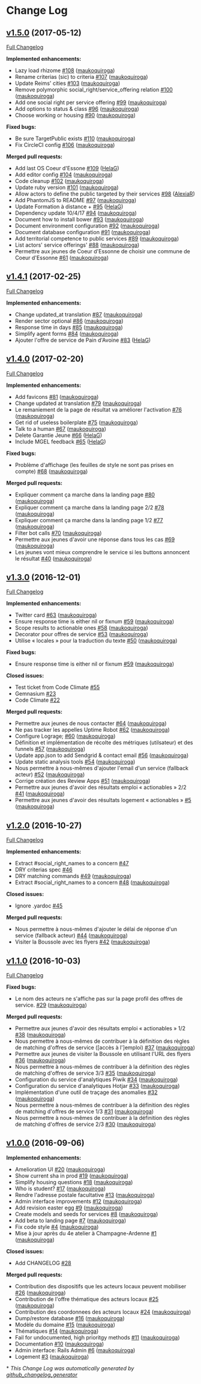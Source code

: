 # Change Log

## [v1.5.0](https://github.com/sgmap/boussole/tree/v1.5.0) (2017-05-12)
[Full Changelog](https://github.com/sgmap/boussole/compare/v1.4.1...v1.5.0)

**Implemented enhancements:**

- Lazy load rhizome [\#108](https://github.com/sgmap/boussole/pull/108) ([maukoquiroga](https://github.com/maukoquiroga))
- Rename criterias \(sic\) to criteria [\#107](https://github.com/sgmap/boussole/pull/107) ([maukoquiroga](https://github.com/maukoquiroga))
- Update Reims' cities [\#103](https://github.com/sgmap/boussole/pull/103) ([maukoquiroga](https://github.com/maukoquiroga))
- Remove polymorphic social\_right/service\_offering relation [\#100](https://github.com/sgmap/boussole/pull/100) ([maukoquiroga](https://github.com/maukoquiroga))
- Add one social right per service offering [\#99](https://github.com/sgmap/boussole/pull/99) ([maukoquiroga](https://github.com/maukoquiroga))
- Add options to status & class [\#96](https://github.com/sgmap/boussole/pull/96) ([maukoquiroga](https://github.com/maukoquiroga))
- Choose working or housing [\#90](https://github.com/sgmap/boussole/pull/90) ([maukoquiroga](https://github.com/maukoquiroga))

**Fixed bugs:**

- Be sure TargetPublic exists [\#110](https://github.com/sgmap/boussole/pull/110) ([maukoquiroga](https://github.com/maukoquiroga))
- Fix CircleCI config [\#106](https://github.com/sgmap/boussole/pull/106) ([maukoquiroga](https://github.com/maukoquiroga))

**Merged pull requests:**

- Add last OS Coeur d'Essone [\#109](https://github.com/sgmap/boussole/pull/109) ([HelaG](https://github.com/HelaG))
- Add editor config [\#104](https://github.com/sgmap/boussole/pull/104) ([maukoquiroga](https://github.com/maukoquiroga))
- Code cleanup [\#102](https://github.com/sgmap/boussole/pull/102) ([maukoquiroga](https://github.com/maukoquiroga))
- Update ruby version [\#101](https://github.com/sgmap/boussole/pull/101) ([maukoquiroga](https://github.com/maukoquiroga))
- Allow actors to define the public targeted by their services [\#98](https://github.com/sgmap/boussole/pull/98) ([AlexiaR](https://github.com/AlexiaR))
- Add PhantomJS to README [\#97](https://github.com/sgmap/boussole/pull/97) ([maukoquiroga](https://github.com/maukoquiroga))
- Update Formation à distance + [\#95](https://github.com/sgmap/boussole/pull/95) ([HelaG](https://github.com/HelaG))
- Dependency update 10/4/17 [\#94](https://github.com/sgmap/boussole/pull/94) ([maukoquiroga](https://github.com/maukoquiroga))
- Document how to install bower [\#93](https://github.com/sgmap/boussole/pull/93) ([maukoquiroga](https://github.com/maukoquiroga))
- Document environment configuration  [\#92](https://github.com/sgmap/boussole/pull/92) ([maukoquiroga](https://github.com/maukoquiroga))
- Document database configuration [\#91](https://github.com/sgmap/boussole/pull/91) ([maukoquiroga](https://github.com/maukoquiroga))
- Add territorial competence to public services [\#89](https://github.com/sgmap/boussole/pull/89) ([maukoquiroga](https://github.com/maukoquiroga))
- List actors' service offerings' [\#88](https://github.com/sgmap/boussole/pull/88) ([maukoquiroga](https://github.com/maukoquiroga))
- Permettre aux jeunes de Coeur d'Essonne de choisir une commune de Coeur d'Essonne [\#61](https://github.com/sgmap/boussole/pull/61) ([maukoquiroga](https://github.com/maukoquiroga))

## [v1.4.1](https://github.com/sgmap/boussole/tree/v1.4.1) (2017-02-25)
[Full Changelog](https://github.com/sgmap/boussole/compare/v1.4.0...v1.4.1)

**Implemented enhancements:**

- Change updated\_at translation [\#87](https://github.com/sgmap/boussole/pull/87) ([maukoquiroga](https://github.com/maukoquiroga))
- Render sector optional [\#86](https://github.com/sgmap/boussole/pull/86) ([maukoquiroga](https://github.com/maukoquiroga))
- Response time in days [\#85](https://github.com/sgmap/boussole/pull/85) ([maukoquiroga](https://github.com/maukoquiroga))
- Simplify agent forms [\#84](https://github.com/sgmap/boussole/pull/84) ([maukoquiroga](https://github.com/maukoquiroga))
- Ajouter l'offre de service de Pain d'Avoine [\#83](https://github.com/sgmap/boussole/pull/83) ([HelaG](https://github.com/HelaG))

## [v1.4.0](https://github.com/sgmap/boussole/tree/v1.4.0) (2017-02-20)
[Full Changelog](https://github.com/sgmap/boussole/compare/v1.3.0...v1.4.0)

**Implemented enhancements:**

- Add favicons [\#81](https://github.com/sgmap/boussole/pull/81) ([maukoquiroga](https://github.com/maukoquiroga))
- Change updated at translation [\#79](https://github.com/sgmap/boussole/pull/79) ([maukoquiroga](https://github.com/maukoquiroga))
- Le remaniement de la page de résultat va améliorer l'activation [\#76](https://github.com/sgmap/boussole/pull/76) ([maukoquiroga](https://github.com/maukoquiroga))
- Get rid of useless boilerplate [\#75](https://github.com/sgmap/boussole/pull/75) ([maukoquiroga](https://github.com/maukoquiroga))
- Talk to a human [\#67](https://github.com/sgmap/boussole/pull/67) ([maukoquiroga](https://github.com/maukoquiroga))
- Delete Garantie Jeune [\#66](https://github.com/sgmap/boussole/pull/66) ([HelaG](https://github.com/HelaG))
- Include MGEL feedback [\#65](https://github.com/sgmap/boussole/pull/65) ([HelaG](https://github.com/HelaG))

**Fixed bugs:**

- Problème d'affichage \(les feuilles de style ne sont pas prises en compte\) [\#68](https://github.com/sgmap/boussole/pull/68) ([maukoquiroga](https://github.com/maukoquiroga))

**Merged pull requests:**

- Expliquer comment ça marche dans la landing page [\#80](https://github.com/sgmap/boussole/pull/80) ([maukoquiroga](https://github.com/maukoquiroga))
- Expliquer comment ça marche dans la landing page 2/2 [\#78](https://github.com/sgmap/boussole/pull/78) ([maukoquiroga](https://github.com/maukoquiroga))
- Expliquer comment ça marche dans la landing page 1/2 [\#77](https://github.com/sgmap/boussole/pull/77) ([maukoquiroga](https://github.com/maukoquiroga))
- Filter bot calls [\#70](https://github.com/sgmap/boussole/pull/70) ([maukoquiroga](https://github.com/maukoquiroga))
- Permettre aux jeunes d'avoir une réponse dans tous les cas [\#69](https://github.com/sgmap/boussole/pull/69) ([maukoquiroga](https://github.com/maukoquiroga))
- Les jeunes vont mieux comprendre le service si les buttons annoncent le résultat [\#40](https://github.com/sgmap/boussole/pull/40) ([maukoquiroga](https://github.com/maukoquiroga))

## [v1.3.0](https://github.com/sgmap/boussole/tree/v1.3.0) (2016-12-01)
[Full Changelog](https://github.com/sgmap/boussole/compare/v1.2.0...v1.3.0)

**Implemented enhancements:**

- Twitter card [\#63](https://github.com/sgmap/boussole/pull/63) ([maukoquiroga](https://github.com/maukoquiroga))
- Ensure response time is either nil or fixnum [\#59](https://github.com/sgmap/boussole/pull/59) ([maukoquiroga](https://github.com/maukoquiroga))
- Scope results to actionable ones [\#58](https://github.com/sgmap/boussole/pull/58) ([maukoquiroga](https://github.com/maukoquiroga))
- Decorator pour offres de service [\#53](https://github.com/sgmap/boussole/pull/53) ([maukoquiroga](https://github.com/maukoquiroga))
- Utilise « locales » pour la traduction du texte [\#50](https://github.com/sgmap/boussole/pull/50) ([maukoquiroga](https://github.com/maukoquiroga))

**Fixed bugs:**

- Ensure response time is either nil or fixnum [\#59](https://github.com/sgmap/boussole/pull/59) ([maukoquiroga](https://github.com/maukoquiroga))

**Closed issues:**

- Test ticket from Code Climate [\#55](https://github.com/sgmap/boussole/issues/55)
- Gemnasium [\#23](https://github.com/sgmap/boussole/issues/23)
- Code Climate [\#22](https://github.com/sgmap/boussole/issues/22)

**Merged pull requests:**

- Permettre aux jeunes de nous contacter [\#64](https://github.com/sgmap/boussole/pull/64) ([maukoquiroga](https://github.com/maukoquiroga))
- Ne pas tracker les appelles Uptime Robot [\#62](https://github.com/sgmap/boussole/pull/62) ([maukoquiroga](https://github.com/maukoquiroga))
- Configure Lograge; [\#60](https://github.com/sgmap/boussole/pull/60) ([maukoquiroga](https://github.com/maukoquiroga))
- Définition et implémentation de récolte des métriques \(utilsateur\) et des funnels [\#57](https://github.com/sgmap/boussole/pull/57) ([maukoquiroga](https://github.com/maukoquiroga))
- Update app.json to add Sendgrid & contact email [\#56](https://github.com/sgmap/boussole/pull/56) ([maukoquiroga](https://github.com/maukoquiroga))
- Update static analysis tools [\#54](https://github.com/sgmap/boussole/pull/54) ([maukoquiroga](https://github.com/maukoquiroga))
- Nous permettre à nous-mêmes d'ajouter l'email d'un service \(fallback acteur\) [\#52](https://github.com/sgmap/boussole/pull/52) ([maukoquiroga](https://github.com/maukoquiroga))
- Corrige création des Review Apps [\#51](https://github.com/sgmap/boussole/pull/51) ([maukoquiroga](https://github.com/maukoquiroga))
- Permettre aux jeunes d'avoir des résultats emploi « actionables » 2/2 [\#41](https://github.com/sgmap/boussole/pull/41) ([maukoquiroga](https://github.com/maukoquiroga))
- Permettre aux jeunes d'avoir des résultats logement « actionables » [\#5](https://github.com/sgmap/boussole/pull/5) ([maukoquiroga](https://github.com/maukoquiroga))

## [v1.2.0](https://github.com/sgmap/boussole/tree/v1.2.0) (2016-10-27)
[Full Changelog](https://github.com/sgmap/boussole/compare/v1.1.0...v1.2.0)

**Implemented enhancements:**

- Extract \#social\_right\_names to a concern [\#47](https://github.com/sgmap/boussole/issues/47)
- DRY criterias spec [\#46](https://github.com/sgmap/boussole/issues/46)
- DRY matching commands [\#49](https://github.com/sgmap/boussole/pull/49) ([maukoquiroga](https://github.com/maukoquiroga))
- Extract \#social\_right\_names to a concern [\#48](https://github.com/sgmap/boussole/pull/48) ([maukoquiroga](https://github.com/maukoquiroga))

**Closed issues:**

- Ignore .yardoc [\#45](https://github.com/sgmap/boussole/issues/45)

**Merged pull requests:**

- Nous permettre à nous-mêmes d'ajouter le délai de réponse d'un service \(fallback acteur\) [\#44](https://github.com/sgmap/boussole/pull/44) ([maukoquiroga](https://github.com/maukoquiroga))
- Visiter la Boussole avec les flyers [\#42](https://github.com/sgmap/boussole/pull/42) ([maukoquiroga](https://github.com/maukoquiroga))

## [v1.1.0](https://github.com/sgmap/boussole/tree/v1.1.0) (2016-10-03)
[Full Changelog](https://github.com/sgmap/boussole/compare/v1.0.0...v1.1.0)

**Fixed bugs:**

- Le nom des acteurs ne s'affiche pas sur la page profil des offres de service. [\#29](https://github.com/sgmap/boussole/pull/29) ([maukoquiroga](https://github.com/maukoquiroga))

**Merged pull requests:**

- Permettre aux jeunes d'avoir des résultats emploi « actionables » 1/2 [\#38](https://github.com/sgmap/boussole/pull/38) ([maukoquiroga](https://github.com/maukoquiroga))
- Nous permettre à nous-mêmes de contribuer à la définition des règles de matching d'offres de service \(\[accès à l'\]emploi\) [\#37](https://github.com/sgmap/boussole/pull/37) ([maukoquiroga](https://github.com/maukoquiroga))
- Permettre aux jeunes de visiter la Boussole en utilisant l'URL des flyers [\#36](https://github.com/sgmap/boussole/pull/36) ([maukoquiroga](https://github.com/maukoquiroga))
- Nous permettre à nous-mêmes de contribuer à la définition des règles de matching d'offres de service 3/3 [\#35](https://github.com/sgmap/boussole/pull/35) ([maukoquiroga](https://github.com/maukoquiroga))
- Configuration du service d'analytiques Piwik [\#34](https://github.com/sgmap/boussole/pull/34) ([maukoquiroga](https://github.com/maukoquiroga))
- Configuration du service d'analytiques Hotjar [\#33](https://github.com/sgmap/boussole/pull/33) ([maukoquiroga](https://github.com/maukoquiroga))
- Implémentation d'une outil de traçage des anomalies [\#32](https://github.com/sgmap/boussole/pull/32) ([maukoquiroga](https://github.com/maukoquiroga))
- Nous permettre à nous-mêmes de contribuer à la définition des règles de matching d'offres de service 1/3 [\#31](https://github.com/sgmap/boussole/pull/31) ([maukoquiroga](https://github.com/maukoquiroga))
- Nous permettre à nous-mêmes de contribuer à la définition des règles de matching d'offres de service 2/3 [\#30](https://github.com/sgmap/boussole/pull/30) ([maukoquiroga](https://github.com/maukoquiroga))

## [v1.0.0](https://github.com/sgmap/boussole/tree/v1.0.0) (2016-09-06)
**Implemented enhancements:**

- Amelioration UI [\#20](https://github.com/sgmap/boussole/pull/20) ([maukoquiroga](https://github.com/maukoquiroga))
- Show current sha in prod [\#19](https://github.com/sgmap/boussole/pull/19) ([maukoquiroga](https://github.com/maukoquiroga))
- Simplify housing questions [\#18](https://github.com/sgmap/boussole/pull/18) ([maukoquiroga](https://github.com/maukoquiroga))
- Who is student? [\#17](https://github.com/sgmap/boussole/pull/17) ([maukoquiroga](https://github.com/maukoquiroga))
- Rendre l'adresse postale facultative [\#13](https://github.com/sgmap/boussole/pull/13) ([maukoquiroga](https://github.com/maukoquiroga))
- Admin interface improvements [\#12](https://github.com/sgmap/boussole/pull/12) ([maukoquiroga](https://github.com/maukoquiroga))
- Add revision easter egg [\#9](https://github.com/sgmap/boussole/pull/9) ([maukoquiroga](https://github.com/maukoquiroga))
- Create models and seeds for services [\#8](https://github.com/sgmap/boussole/pull/8) ([maukoquiroga](https://github.com/maukoquiroga))
- Add beta to landing page [\#7](https://github.com/sgmap/boussole/pull/7) ([maukoquiroga](https://github.com/maukoquiroga))
- Fix code style [\#4](https://github.com/sgmap/boussole/pull/4) ([maukoquiroga](https://github.com/maukoquiroga))
- Mise à jour après du 4e atelier à Champagne-Ardenne [\#1](https://github.com/sgmap/boussole/pull/1) ([maukoquiroga](https://github.com/maukoquiroga))

**Closed issues:**

- Add CHANGELOG [\#28](https://github.com/sgmap/boussole/issues/28)

**Merged pull requests:**

- Contribution des dispositifs que les acteurs locaux peuvent mobiliser [\#26](https://github.com/sgmap/boussole/pull/26) ([maukoquiroga](https://github.com/maukoquiroga))
- Contribution de l'offre thématique des acteurs locaux [\#25](https://github.com/sgmap/boussole/pull/25) ([maukoquiroga](https://github.com/maukoquiroga))
- Contribution des coordonnees des acteurs locaux [\#24](https://github.com/sgmap/boussole/pull/24) ([maukoquiroga](https://github.com/maukoquiroga))
- Dump/restore database [\#16](https://github.com/sgmap/boussole/pull/16) ([maukoquiroga](https://github.com/maukoquiroga))
- Modèle du domaine [\#15](https://github.com/sgmap/boussole/pull/15) ([maukoquiroga](https://github.com/maukoquiroga))
- Thématiques [\#14](https://github.com/sgmap/boussole/pull/14) ([maukoquiroga](https://github.com/maukoquiroga))
- Fail for undocumented, high prioritgy methods [\#11](https://github.com/sgmap/boussole/pull/11) ([maukoquiroga](https://github.com/maukoquiroga))
- Documentation [\#10](https://github.com/sgmap/boussole/pull/10) ([maukoquiroga](https://github.com/maukoquiroga))
- Admin interface: Rails Admin [\#6](https://github.com/sgmap/boussole/pull/6) ([maukoquiroga](https://github.com/maukoquiroga))
- Logement [\#3](https://github.com/sgmap/boussole/pull/3) ([maukoquiroga](https://github.com/maukoquiroga))



\* *This Change Log was automatically generated by [github_changelog_generator](https://github.com/skywinder/Github-Changelog-Generator)*